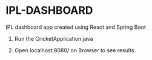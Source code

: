 # IPL-DASHBOARD
IPL dashboard app created using React and Spring Boot


1) Run the CricketApplication.java
 
2) Open localhost:8080/ on Browser to see results.
